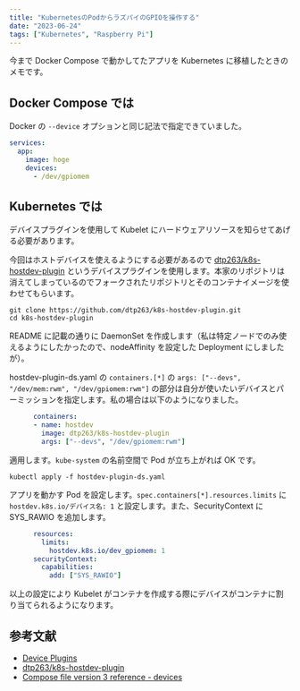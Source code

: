 ```yaml
---
title: "KubernetesのPodからラズパイのGPIOを操作する"
date: "2023-06-24"
tags: ["Kubernetes", "Raspberry Pi"]
---
```


今まで Docker Compose で動かしてたアプリを Kubernetes に移植したときのメモです。

## Docker Compose では

Docker の `--device` オプションと同じ記法で指定できていました。

```yaml
services:
  app:
    image: hoge
    devices:
      - /dev/gpiomem
```

## Kubernetes では

デバイスプラグインを使用して Kubelet にハードウェアリソースを知らせてあげる必要があります。

今回はホストデバイスを使えるようにする必要があるので [dtp263/k8s-hostdev-plugin](https://github.com/dtp263/k8s-hostdev-plugin) というデバイスプラグインを使用します。本家のリポジトリは消えてしまっているのでフォークされたリポジトリとそのコンテナイメージを使わせてもらいます。

```
git clone https://github.com/dtp263/k8s-hostdev-plugin.git
cd k8s-hostdev-plugin
```

README に記載の通りに DaemonSet を作成します（私は特定ノードでのみ使えるようにしたかったので、nodeAffinity を設定した Deployment にしましたが）。

hostdev-plugin-ds.yaml の `containers.[*]` の `args: ["--devs", "/dev/mem:rwm", "/dev/gpiomem:rwm"]` の部分は自分が使いたいデバイスとパーミッションを指定します。私の場合は以下のようになりました。

```yaml
      containers:
      - name: hostdev
        image: dtp263/k8s-hostdev-plugin
        args: ["--devs", "/dev/gpiomem:rwm"]
```

適用します。`kube-system` の名前空間で Pod が立ち上がれば OK です。

```
kubectl apply -f hostdev-plugin-ds.yaml
```

アプリを動かす Pod を設定します。`spec.containers[*].resources.limits` に `hostdev.k8s.io/デバイス名: 1` と設定します。また、SecurityContext に SYS_RAWIO を追加します。

```yaml
      resources:
        limits:
          hostdev.k8s.io/dev_gpiomem: 1
      securityContext:
        capabilities:
          add: ["SYS_RAWIO"]
```

以上の設定により Kubelet がコンテナを作成する際にデバイスがコンテナに割り当てられるようになります。

## 参考文献

* [Device Plugins](https://kubernetes.io/docs/concepts/extend-kubernetes/compute-storage-net/device-plugins/)
* [dtp263/k8s-hostdev-plugin](https://github.com/dtp263/k8s-hostdev-plugin)
* [Compose file version 3 reference - devices](https://docs.docker.com/compose/compose-file/compose-file-v3/#devices)
